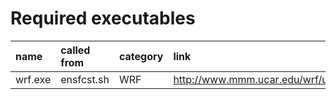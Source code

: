 

# Required executables #
| **name**     | **called from** | **category** | **link** |
|:-------------|:----------------|:-------------|:---------|
| wrf.exe    | ensfcst.sh    | WRF        | http://www.mmm.ucar.edu/wrf/users/download/get_source.html |